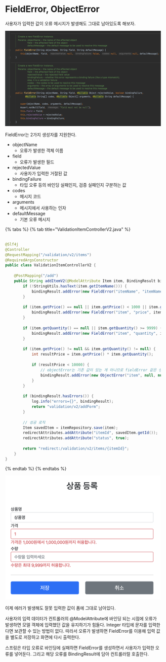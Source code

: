 # FieldError, ObjectError

사용자가 입력한 값이 오류 메시지가 발생해도 그대로 남아있도록 해보자.

![](../../.gitbook/assets/kimyounghan-spring-mvc/09/screenshot%202022-03-09%20오후%207.12.04.png)

FieldError는 2가지 생성자를 지원한다.

- objectName
    - 오류가 발생한 객체 이름
- field
    - 오류가 발생한 필드
- rejectedValue
    - 사용자가 입력한 거절된 값
- bindingFailure
    - 타입 오류 등의 바인딩 실패인지, 검증 실패인지 구분하는 값
- codes
    - 메시지 코드
- arguments
    - 메시지에서 사용하는 인자
- defaultMessage
    - 기본 오류 메시지

{% tabs %} {% tab title="ValidationItemControllerV2.java" %}

```java

@Slf4j
@Controller
@RequestMapping("/validation/v2/items")
@RequiredArgsConstructor
public class ValidationItemControllerV2 {
    
    @PostMapping("/add")
    public String addItemV2(@ModelAttribute Item item, BindingResult bindingResult, RedirectAttributes redirectAttributes) {
        if (!StringUtils.hasText(item.getItemName())) {
            bindingResult.addError(new FieldError("itemName", "itemName", item.getItemName(), false, null, null, "상품 이름은 필수입니다."));
        }

        if (item.getPrice() == null || item.getPrice() < 1000 || item.getPrice() > 1_000_000) {
            bindingResult.addError(new FieldError("item", "price", item.getPrice(), false, null, null, "가격은 1,000원에서 1,000,000원까지 허용합니다."));
        }

        if (item.getQuantity() == null || item.getQuantity() >= 9999) {
            bindingResult.addError(new FieldError("item", "quantity", item.getQuantity(), false, null, null, "수량은 최대 9,999까지 허용합니다."));
        }

        if (item.getPrice() != null && item.getQuantity() != null) {
            int resultPrice = item.getPrice() * item.getQuantity();

            if (resultPrice < 10000) {
                // objectError는 기존 값이 있는 게 아니므로 fieldError 같은 생성자는 없다.
                bindingResult.addError(new ObjectError("item", null, null, "가격 * 수량의 합은 10,000원 이상이어야 합니다. 현재 값 = " + resultPrice));
            }
        }

        if (bindingResult.hasErrors()) {
            log.info("errors={}", bindingResult);
            return "validation/v2/addForm";
        }

        // 성공 로직
        Item savedItem = itemRepository.save(item);
        redirectAttributes.addAttribute("itemId", savedItem.getId());
        redirectAttributes.addAttribute("status", true);

        return "redirect:/validation/v2/items/{itemId}";
    }
}
```

{% endtab %} {% endtabs %}

![](../../.gitbook/assets/kimyounghan-spring-mvc/09/screenshot%202022-03-09%20오후%207.17.03.png)

이제 에러가 발생해도 잘못 입력한 값이 폼에 그대로 남아있다.

사용자의 입력 데이터가 컨트롤러의 @ModelAttribute에 바인딩 되는 시점에 오류가 발생하면 모델 객체에 입력했던 값을 유지하기가 힘들다. Integer 타입에 문자를 입력한다면 보관할 수 있는 방법이 없다. 따라서 오류가 발생하면 FieldError를 이용해 입력 값을 별도로 저장하고 화면에 다시 출력한다.

스프링은 타입 오류로 바인딩에 실패하면 FieldError를 생성하면서 사용자가 입력한 오류를 넣어둔다. 그리고 해당 오류를 BindingResult에 담아 컨트롤러럴 호출한다.